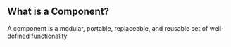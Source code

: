 ## What is a Component?
A component is a modular, portable, replaceable, and reusable set of well-defined functionality
